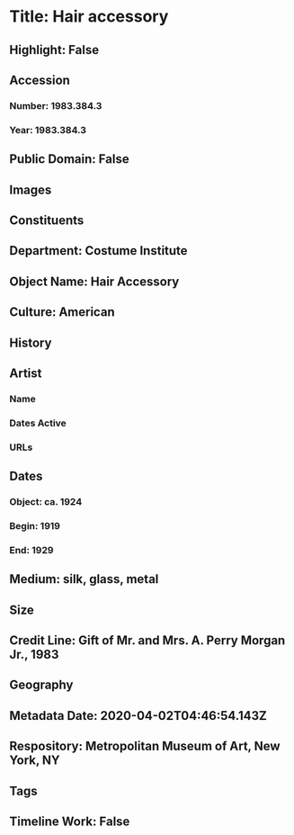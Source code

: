 # Title: Hair accessory
## Highlight: False
## Accession
### Number: 1983.384.3
### Year: 1983.384.3
## Public Domain: False
## Images
## Constituents
## Department: Costume Institute
## Object Name: Hair Accessory
## Culture: American
## History
## Artist
### Name
### Dates Active
### URLs
## Dates
### Object: ca. 1924
### Begin: 1919
### End: 1929
## Medium: silk, glass, metal
## Size
## Credit Line: Gift of Mr. and Mrs. A. Perry Morgan Jr., 1983
## Geography
## Metadata Date: 2020-04-02T04:46:54.143Z
## Respository: Metropolitan Museum of Art, New York, NY
## Tags
## Timeline Work: False